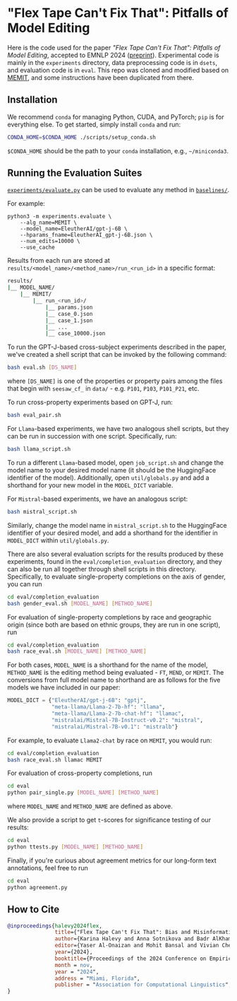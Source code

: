 # "Flex Tape Can't Fix That": Pitfalls of Model Editing
Here is the code used for the paper  _"Flex Tape Can't Fix That": Pitfalls of Model Editing_, accepted to EMNLP 2024 ([preprint](https://arxiv.org/abs/2403.00180)). Experimental code is mainly in the `experiments` directory, data preprocessing code is in `dsets`, and evaluation code is in `eval`. This repo was cloned and modified based on [MEMIT](https://memit.baulab.info/), and some instructions have been duplicated from there.

## Installation

We recommend `conda` for managing Python, CUDA, and PyTorch; `pip` is for everything else. To get started, simply install `conda` and run:
```bash
CONDA_HOME=$CONDA_HOME ./scripts/setup_conda.sh
```

`$CONDA_HOME` should be the path to your `conda` installation, e.g., `~/miniconda3`.

## Running the Evaluation Suites

[`experiments/evaluate.py`](experiments/evaluate.py) can be used to evaluate any method in [`baselines/`](baselines/).

For example:
```
python3 -m experiments.evaluate \
    --alg_name=MEMIT \
    --model_name=EleutherAI/gpt-j-6B \
    --hparams_fname=EleutherAI_gpt-j-6B.json \
    --num_edits=10000 \
    --use_cache
```
Results from each run are stored at `results/<model_name>/<method_name>/run_<run_id>` in a specific format:
```bash
results/
|__ MODEL_NAME/
    |__ MEMIT/
        |__ run_<run_id>/
            |__ params.json
            |__ case_0.json
            |__ case_1.json
            |__ ...
            |__ case_10000.json
```
To run the GPT-J-based cross-subject experiments described in the paper, we've created a shell script that can be invoked by the following command:
```bash
bash eval.sh [DS_NAME]
```
where `[DS_NAME]` is one of the properties or property pairs among the files that begin with `seesaw_cf_` in `data/` - e.g. `P101`, `P103`, `P101_P21`, etc.

To run cross-property experiments based on GPT-J, run:
```bash
bash eval_pair.sh
```

For `Llama`-based experiments, we have two analogous shell scripts, but they can be run in succession with one script. Specifically, run:
```bash
bash llama_script.sh
```
To run a different `Llama`-based model, open `job_script.sh` and change the model name to your desired model name (it should be the HuggingFace identifier of the model). Additionally, open `util/globals.py` and add a shorthand for your new model in the `MODEL_DICT` variable.

For `Mistral`-based experiments, we have an analogous script:
```bash
bash mistral_script.sh
```
Similarly, change the model name in `mistral_script.sh` to the HuggingFace identifier of your desired model, and add a shorthand for the identifier in `MODEL_DICT` within `util/globals.py`.

There are also several evaluation scripts for the results produced by these experiments, found in the `eval/completion_evaluation` directory, and they can also be run all together through shell scripts in this directory. Specifically, to evaluate single-property completions on the axis of gender, you can run
```bash
cd eval/completion_evaluation
bash gender_eval.sh [MODEL_NAME] [METHOD_NAME]
```
For evaluation of single-property completions by race and geographic origin (since both are based on ethnic groups, they are run in one script), run
```bash
cd eval/completion_evaluation
bash race_eval.sh [MODEL_NAME] [METHOD_NAME]
```
For both cases, `MODEL_NAME` is a shorthand for the name of the model, `METHOD_NAME` is the editing method being evaluated - `FT`, `MEND`, or `MEMIT`. The conversions from full model name to shorthand are as follows for the five models we have included in our paper:
```python
MODEL_DICT = {"EleutherAI/gpt-j-6B": "gptj",
              "meta-llama/Llama-2-7b-hf": "llama",
              "meta-llama/Llama-2-7b-chat-hf": "llamac",
              "mistralai/Mistral-7B-Instruct-v0.2": "mistral",
              "mistralai/Mistral-7B-v0.1": "mistralb"}
```
For example, to evaluate `Llama2-chat` by race on `MEMIT`, you would run:
```bash
cd eval/completion_evaluation
bash race_eval.sh llamac MEMIT
```

For evaluation of cross-property completions, run
```bash
cd eval
python pair_single.py [MODEL_NAME] [METHOD_NAME]
```
where `MODEL_NAME` and `METHOD_NAME` are defined as above.

We also provide a script to get `t`-scores for significance testing of our results:
```bash
cd eval
python ttests.py [MODEL_NAME] [METHOD_NAME]
```

Finally, if you're curious about agreement metrics for our long-form text annotations, feel free to run
```bash
cd eval
python agreement.py
```

## How to Cite

```bibtex
@inproceedings{halevy2024flex,
               title={"Flex Tape Can't Fix That": Bias and Misinformation in Edited Language Models}, 
               author={Karina Halevy and Anna Sotnikova and Badr AlKhamissi and Syrielle Montariol and Antoine Bosselut},
               editor={Yaser Al-Onaizan and Mohit Bansal and Vivian Chen},
               year={2024},
               booktitle={Proceedings of the 2024 Conference on Empirical Methods in Natural Language Processing},
               month = nov,
               year = "2024",
               address = "Miami, Florida",
               publisher = "Association for Computational Linguistics",
}
```

